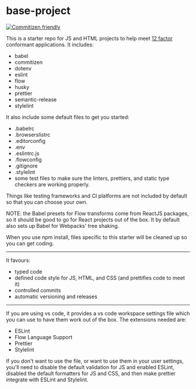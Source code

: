 # base-project

[![Commitizen friendly](https://img.shields.io/badge/commitizen-friendly-brightgreen.svg)](http://commitizen.github.io/cz-cli/)

This is a starter repo for JS and HTML projects to help meet [12 factor](https://12factor.net/) conformant applications. It includes:

* babel
* commitizen
* dotenv
* eslint
* flow
* husky
* prettier
* semantic-release
* stylelint

It also include some default files to get you started:

* .babelrc
* .browserslistrc
* .editorconfig
* .env
* .eslintrc.js
* .flowconfig
* .gitignore
* .stylelint
* some test files to make sure the linters, prettiers, and static type checkers are working properly.

Things like testing frameworks and CI platforms are not included by default so that you can choose your own.

NOTE: the Babel presets for Flow transforms come from ReactJS packages, so it should be good to go for React projects out of the box. It by default also sets up Babel for Webpacks' tree shaking.

When you use npm install, files specific to this starter will be cleaned up so you can get coding.

---

It favours:

* typed code
* defined code style for JS, HTML, and CSS (and prettifies code to meet it)
* controlled commits
* automatic versioning and releases

---

If you are using vs code, it provides a vs code workspace settings file which you can use to have them work out of the box. The extensions needed are:

* ESLint
* Flow Language Support
* Prettier
* Stylelint

If you don't want to use the file, or want to use them in your user settings, you'll need to disable the default validation for JS and enabled ESLint, disabled the default formatters for JS and CSS, and then make prettier integrate with ESLint and Stylelint.
